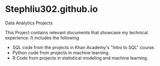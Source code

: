 # Stephliu302.github.io
Data Analytics Projects

This Project contains relevant documents that showcase my technical experience. It includes the following

- SQL code from the projects in Khan Academy's "Intro to SQL" course. 
- Python code from projects in machine learning. 
- R Code from projects in statistical modeling and machine learning. 


